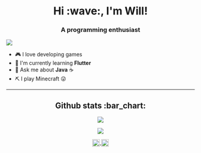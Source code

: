 <h1 align="center"> Hi :wave:, I'm Will!</h1>
<h3 align="center"> A programming enthusiast </h3>

<p align="left"> 
  <img src="https://komarev.com/ghpvc/?username=Giverplay007">
</p>

- :video_game: I love developing games
- :bookmark: I'm currently learning **Flutter**
- :speech_balloon: Ask me about **Java** :coffee:
- :pick: I play Minecraft :stuck_out_tongue_winking_eye:

---
<h2 align="center">Github stats :bar_chart:</h1>

<p align="center">
  <img src="https://github-readme-stats.vercel.app/api?username=GiverPlay007&theme=tokyonight&count_private=true&show_icons=true">
</p>

<p align="center">
  <img src="https://github-readme-stats.vercel.app/api/top-langs/?langs_count=6&hide=yacc,css,scss,html,handlebars&username=GiverPlay007&theme=tokyonight&count_private=true&layout=compact">
</p>

<p align="center">
  <a href="https://instagram.com/willyson.vilela" target="blank">
    <img align="center" src="https://cdn.jsdelivr.net/npm/simple-icons@3.0.1/icons/instagram.svg" height="20" width="20" />
  </a>
  
  <a href="https://discord.gg/NCTC44KmV2" target="blank">
    <img align="center" src="https://cdn.jsdelivr.net/npm/simple-icons@3.0.1/icons/discord.svg" height="20" width="20" />
  </a>
</p>
